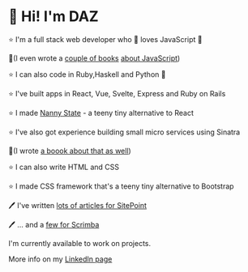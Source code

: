 # 👋 Hi! I'm DAZ

⭐ I'm a full stack web developer who 💜 loves JavaScript 💚

📘(I even wrote a [couple of books](https://www.amazon.co.uk/JavaScript-Novice-Ninja-Darren-Jones-ebook/dp/B0C1556VYB/) [about JavaScript](https://www.amazon.co.uk/Learn-Code-JavaScript-Darren-Jones/dp/1925836401))

⭐ I can also code in Ruby,Haskell and Python 🐍

⭐ I've built apps in React, Vue, Svelte, Express and Ruby on Rails

⭐ I made [Nanny State](https://github.com/daz4126/Nanny-State) - a teeny tiny alternative to React

⭐ I've also got experience building small micro services using Sinatra

📕(I wrote [a boook about that as well](https://www.amazon.co.uk/Jump-Start-Sinatra-Darren-Jones/dp/0987332147/))

⭐ I can also write HTML and CSS

⭐ I made CSS framework that's a teeny tiny alternative to Bootstrap

🖊 I've written [lots of articles for SitePoint](https://www.sitepoint.com/author/djones/)

🖊 ... and a [few for Scrimba](https://scrimba.com/articles/author/darren/)

I'm currently available to work on projects.

More info on my [LinkedIn page](https://www.linkedin.com/in/daz4126/)
